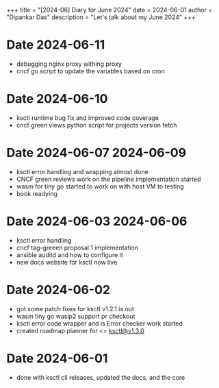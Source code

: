 +++
title = "[2024-06] Diary for June 2024"
date = 2024-06-01
author = "Dipankar Das"
description = "Let's talk about my June 2024"
+++

# Date 2024-06-11
* debugging nginx proxy withing proxy
* cncf go script to update the variables based on cron

# Date 2024-06-10
* ksctl runtime bug fix and improved code coverage
* cncf green views python script for projects version fetch

# Date 2024-06-07 2024-06-09
* ksctl error handling and wrapping almost done
* CNCF green reviews work on the pipeline implementation started
* wasm for tiny go started to work on with host VM to testing
* book readying

# Date 2024-06-03 2024-06-06
* ksctl error handling
* cncf tag-greeen proposal 1 implementation
* ansible auditd and how to configure it
* new docs website for ksctl now live

# Date 2024-06-02
* got some patch fixes for ksctl v1.2.1 is out
* wasm tiny go wasip2 support pr checkout
* ksctl error code wrapper and is Error checker work started
* created roadmap planner for <= ksctl@v1.3.0

# Date 2024-06-01
* done with ksctl cli releases, updated the docs, and the core
